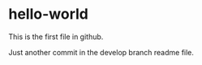 # hello-world
This is the first file in github.

Just another commit in the develop branch readme file.
